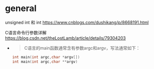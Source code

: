 
# general

unsigned int 和 int https://www.cnblogs.com/dushikang/p/8668191.html

C语言命令行参数详解 https://blog.csdn.net/theLostLamb/article/details/79304203
- > C语言的main函数通常含有参数argc和argv，写法通常如下：
  ```c
  int main(int argc,char *argv[])
  int main(int argc,char **argv)
  ```
